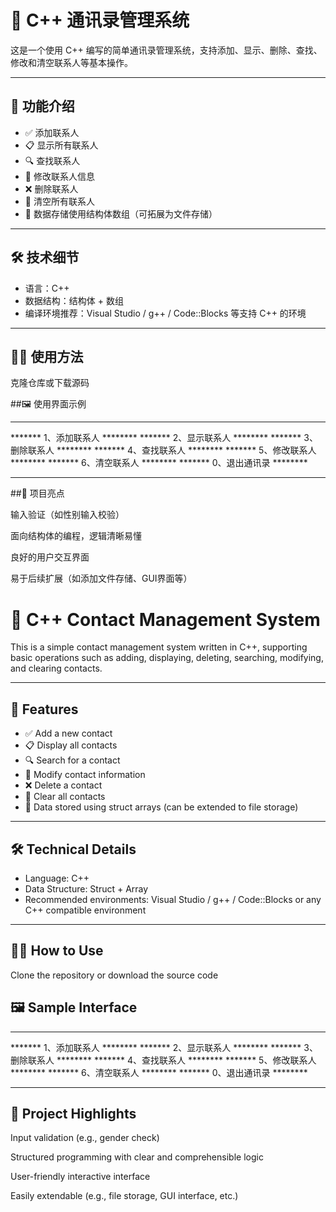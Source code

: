# 📒 C++ 通讯录管理系统

这是一个使用 C++ 编写的简单通讯录管理系统，支持添加、显示、删除、查找、修改和清空联系人等基本操作。

---

## 📌 功能介绍

- ✅ 添加联系人
- 📋 显示所有联系人
- 🔍 查找联系人
- 📝 修改联系人信息
- ❌ 删除联系人
- 🧹 清空所有联系人
- 💾 数据存储使用结构体数组（可拓展为文件存储）

---

## 🛠️ 技术细节

- 语言：C++
- 数据结构：结构体 + 数组
- 编译环境推荐：Visual Studio / g++ / Code::Blocks 等支持 C++ 的环境

---

## 🧑‍💻 使用方法

克隆仓库或下载源码

##🖼️ 使用界面示例
******************************
******* 1、添加联系人 ********
******* 2、显示联系人 ********
******* 3、删除联系人 ********
******* 4、查找联系人 ********
******* 5、修改联系人 ********
******* 6、清空联系人 ********
******* 0、退出通讯录 ********
******************************
##📌 项目亮点

输入验证（如性别输入校验）

面向结构体的编程，逻辑清晰易懂

良好的用户交互界面

易于后续扩展（如添加文件存储、GUI界面等）





# 📒 C++ Contact Management System

This is a simple contact management system written in C++, supporting basic operations such as adding, displaying, deleting, searching, modifying, and clearing contacts.

---

## 📌 Features

- ✅ Add a new contact
- 📋 Display all contacts
- 🔍 Search for a contact
- 📝 Modify contact information
- ❌ Delete a contact
- 🧹 Clear all contacts
- 💾 Data stored using struct arrays (can be extended to file storage)

---

## 🛠️ Technical Details

- Language: C++
- Data Structure: Struct + Array
- Recommended environments: Visual Studio / g++ / Code::Blocks or any C++ compatible environment

---

## 🧑‍💻 How to Use

Clone the repository or download the source code

## 🖼️ Sample Interface
******************************
******* 1、添加联系人 ********
******* 2、显示联系人 ********
******* 3、删除联系人 ********
******* 4、查找联系人 ********
******* 5、修改联系人 ********
******* 6、清空联系人 ********
******* 0、退出通讯录 ********
******************************

## 📌 Project Highlights

Input validation (e.g., gender check)

Structured programming with clear and comprehensible logic

User-friendly interactive interface

Easily extendable (e.g., file storage, GUI interface, etc.)


